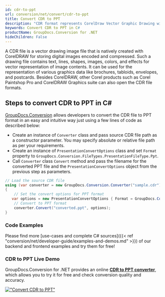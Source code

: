 ```yaml
---
id: cdr-to-ppt
url: conversion/net/convert/cdr-to-ppt
title: Convert CDR to PPT
description: "CDR format represents CorelDraw Vector Graphic Drawing with .cdr extension. Learn how to convert CDR to PPT file programmatically in C# language using GroupDocs.Conversion for .NET library."
keywords: Convert CDR to PPT in C#
productName: GroupDocs.Conversion for .NET
hideChildren: False
---
```


A CDR file is a vector drawing image file that is natively created with CorelDRAW for storing digital images encoded and compressed. Such a drawing file contains text, lines, shapes, images, colors, and effects for vector representation of image contents. It can be used for the representation of various graphics data like brochures, tabloids, envelopes, and postcards. Besides CorelDRAW, other Corel products such as Corel Paintshop Pro and CorelDRAW Graphics suite can also open the CDR file formats.

## Steps to convert CDR to PPT in C#

[GroupDocs.Conversion](https://products.groupdocs.com/conversion/net) allows developers to convert the CDR file to PPT format in an easy and intuitive way just using a few lines of code as described below:

* Create an instance of `Converter` class and pass source CDR file path as a constructor parameter. You may specify absolute or relative file path as per your requirements. 
* Create an instance of `PresentationConvertOptions` class and set `Format` property to `GroupDocs.Conversion.FileTypes.PresentationFileType.Ppt`.
* Call `Converter` class `Convert` method and pass the filename for the converted PPT file and the `PresentationConvertOptions` object from the previous step as parameters.

```csharp
// Load the source CDR file
using (var converter = new GroupDocs.Conversion.Converter("sample.cdr"))
{
    // Set the convert options for PPT format
   var options = new PresentationConvertOptions { Format = GroupDocs.Conversion.FileTypes.PresentationFileType.Ppt };
    // Convert to PPT format
    converter.Convert("converted.ppt", options);
}
```

### Code Examples

Please find more [use-cases and complete C# sources]({{< ref "conversion/net/developer-guide/examples-and-demos.md" >}}) of our backend and frontend examples and try them for free!

### CDR to PPT Live Demo

GroupDocs.Conversion for .NET provides an online [**CDR to PPT converter**](https://products.groupdocs.app/conversion/cdr-to-ppt), which allows you to try it for free and check conversion quality and accuracy.

[!["Convert CDR to PPT"](conversion/net/images/convert-to-ppt/convert-cdr-to-ppt.png)](https://products.groupdocs.app/conversion/cdr-to-ppt)